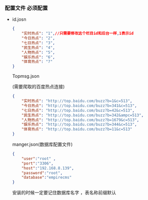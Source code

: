 ###  配置文件 必须配置

+ id.josn

  ```json
  {
      "实时热点": "1",//只需要修改这个栏目id和后台一样,1表示id
      "今日热点": "2",
      "七日热点": "3",
      "民生热点": "4",
      "人物热点": "5",
      "娱乐热点": "6",
      "体育热点": "7"
  }
  ```

  

  Topmsg.json

  (需要爬取的百度热点连接)

  ```json
  {
      "实时热点": "http://top.baidu.com/buzz?b=1&c=513",
      "今日热点": "http://top.baidu.com/buzz?b=341&c=513",
      "七日热点": "http://top.baidu.com/buzz?b=42&c=513",
      "民生热点": "http://top.baidu.com/buzz?b=342&ampc=513",
      "人物热点": "http://top.baidu.com/buzz?b=1679&c=513",
      "娱乐热点": "http://top.baidu.com/buzz?b=344&c=513",
      "体育热点": "http://top.baidu.com/buzz?b=11&c=513"
  }
  ```

  manger.json(数据库配置文件)

  ```json
  {
      "user":"root" ,
      "port":"3306",
      "host":"192.168.8.139",
      "password":"root",
      "database":"empirecms"
  }
  ```

  

  安装的时候一定要记住数据库名字 ，表名称前缀默认 